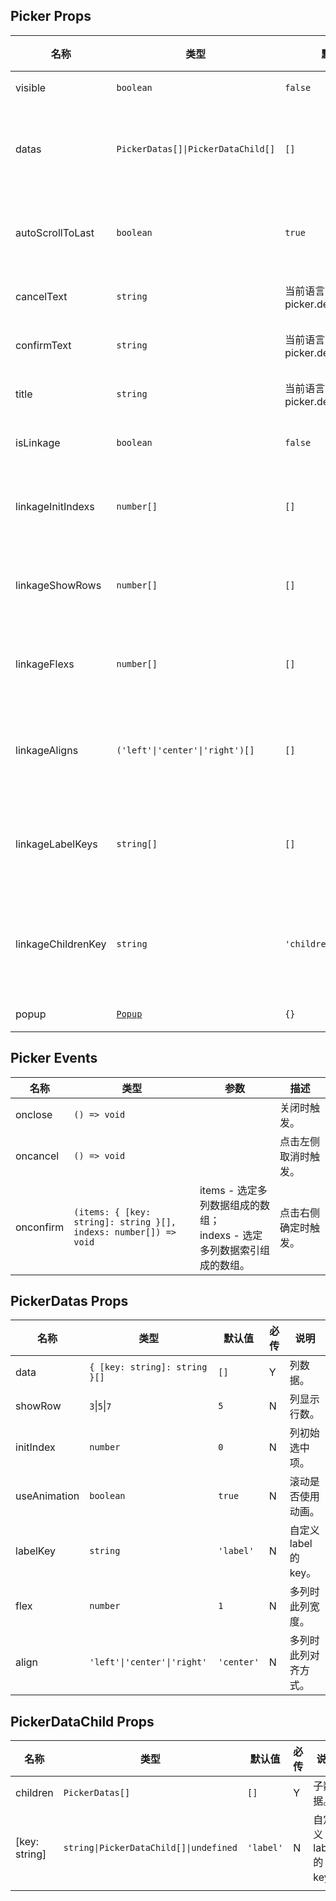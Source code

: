 ## Picker Props

| 名称               | 类型                                                        | 默认值                           | 必传 | 说明                                       |
| ------------------ | ----------------------------------------------------------- | -------------------------------- | ---- | ------------------------------------------ |
| visible            | `boolean`                                                   | `false`                          | N    | 是否显示。                                 |
| datas              | `PickerDatas[]\|PickerDataChild[]`                          | `[]`                             | Y    | 所有列数据，参考 Picker datas Props。      |
| autoScrollToLast   | `boolean`                                                   | `true`                           | N    | 是否自动滚动到上次的选中项。               |
| cancelText         | `string`                                                    | 当前语言的 picker.defaultCancel  | N    | 取消选项文本。                             |
| confirmText        | `string`                                                    | 当前语言的 picker.defaultConfirm | N    | 确定选项文本。                             |
| title              | `string`                                                    | 当前语言的 picker.defaultTitle   | N    | 中间标题文本。                             |
| isLinkage          | `boolean`                                                   | `false`                          | N    | 是否多级联动。                             |
| linkageInitIndexs  | `number[]`                                                  | `[]`                             | N    | 多级联动时，设置初始选中项。               |
| linkageShowRows    | `number[]`                                                  | `[]`                             | N    | 多级联动时，设置每列显示行数。             |
| linkageFlexs       | `number[]`                                                  | `[]`                             | N    | 多级联动时，设置每列的宽度。               |
| linkageAligns      | `('left'\|'center'\|'right')[]`                             | `[]`                             | N    | 多级联动时，设置每列的对齐方式。           |
| linkageLabelKeys   | `string[]`                                                  | `[]`                             | N    | 多级联动时，自定义每列 label 的 Key。      |
| linkageChildrenKey | `string`                                                    | `'children'`                     | N    | 多级联动时，自定义上下级 children 的 key。 |
| popup              | [`Popup`](https://stdf.design/components?nav=popup&tab=1) | `{}`                             | N    | 弹出层参数。                               |

## Picker Events

| 名称      | 类型                                                             | 参数                                                                        | 描述                 |
| --------- | ---------------------------------------------------------------- | --------------------------------------------------------------------------- | -------------------- |
| onclose   | `() => void`                                                     |                                                                             | 关闭时触发。         |
| oncancel  | `() => void`                                                     |                                                                             | 点击左侧取消时触发。 |
| onconfirm | `(items: { [key: string]: string }[], indexs: number[]) => void` | items - 选定多列数据组成的数组；<br />indexs - 选定多列数据索引组成的数组。 | 点击右侧确定时触发。 |

## PickerDatas Props

| 名称         | 类型                          | 默认值     | 必传 | 说明                  |
| ------------ | ----------------------------- | ---------- | ---- | --------------------- |
| data         | `{ [key: string]: string }[]` | `[]`       | Y    | 列数据。              |
| showRow      | `3`\|`5`\|`7`                 | `5`        | N    | 列显示行数。          |
| initIndex    | `number`                      | `0`        | N    | 列初始选中项。        |
| useAnimation | `boolean`                     | `true`     | N    | 滚动是否使用动画。    |
| labelKey     | `string`                      | `'label'`  | N    | 自定义 label 的 key。 |
| flex         | `number`                      | `1`        | N    | 多列时此列宽度。      |
| align        | `'left'\|'center'\|'right'`   | `'center'` | N    | 多列时此列对齐方式。  |

## PickerDataChild Props

| 名称          | 类型                                   | 默认值    | 必传 | 说明                  |
| ------------- | -------------------------------------- | --------- | ---- | --------------------- |
| children      | `PickerDatas[]`                        | `[]`      | Y    | 子数据。              |
| [key: string] | `string\|PickerDataChild[]\|undefined` | `'label'` | N    | 自定义 label 的 key。 |
|               |
